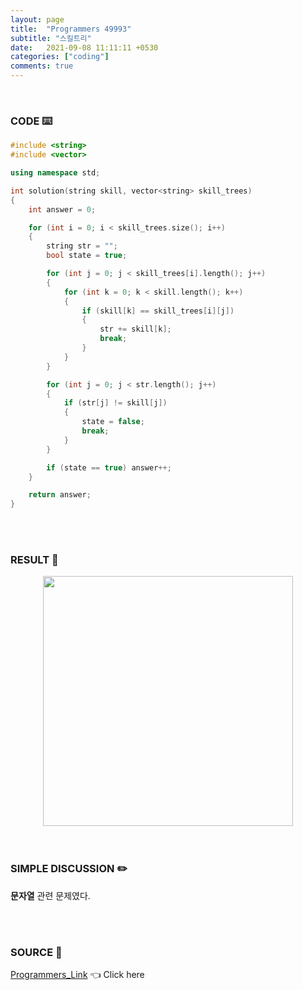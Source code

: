 ```yaml
---
layout: page
title:  "Programmers 49993"
subtitle: "스킬트리"
date:   2021-09-08 11:11:11 +0530
categories: ["coding"]
comments: true
---
```


<br>

### CODE ⌨️

```c++
#include <string>
#include <vector>

using namespace std;

int solution(string skill, vector<string> skill_trees)
{
	int answer = 0;

	for (int i = 0; i < skill_trees.size(); i++)
	{
		string str = "";
		bool state = true;

		for (int j = 0; j < skill_trees[i].length(); j++)
		{
			for (int k = 0; k < skill.length(); k++)
			{
				if (skill[k] == skill_trees[i][j])
				{
					str += skill[k];
					break;
				}
			}
		}

		for (int j = 0; j < str.length(); j++)
		{
			if (str[j] != skill[j])
			{
				state = false;
				break;
			}
		}

		if (state == true) answer++;
	}

	return answer;
}
```  

<br>
<br>

### RESULT 💛

<img src="{{ '/assets/programmers/p49993r.jpg' }}" style="width: 400px; height: auto; margin-left: auto; margin-right: auto; display: block;">  

<br>
<br>

### SIMPLE DISCUSSION ✏️

**문자열** 관련 문제였다.  

<br>
<br>

### SOURCE 💎

[Programmers_Link][link] 👈 Click here  

<br>
<br>
<br>

<script src="https://utteranc.es/client.js"
        repo="DCherish/DCherish.github.io"
        issue-term="pathname"
        theme="boxy-light"
        crossorigin="anonymous"
        async>
</script>

[link]: https://programmers.co.kr/learn/courses/30/lessons/49993